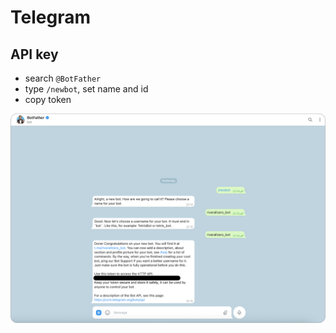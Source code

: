 # Telegram

## API key
- search ```@BotFather```
- type ```/newbot```, set name and id
- copy token

![image](./.asset/telegram.png)
